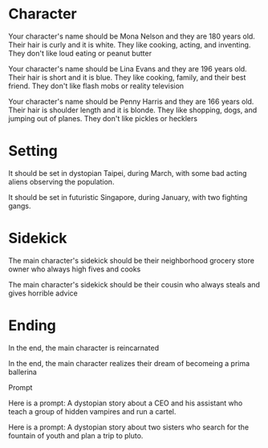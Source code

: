 # Character

Your character's name should be Mona Nelson and they are 180 years old. Their hair is curly and it is white. They like cooking, acting, and inventing. They don't like loud eating or peanut butter

Your character's name should be Lina Evans and they are 196 years old. Their hair is short and it is blue. They like cooking, family, and their best friend. They don't like flash mobs or reality television

Your character's name should be Penny Harris and they are 166 years old. Their hair is shoulder length and it is blonde. They like shopping, dogs, and jumping out of planes. They don't like pickles or hecklers



# Setting

It should be set in dystopian Taipei, during March, with some bad acting aliens observing the population.


It should be set in futuristic Singapore, during January, with two fighting gangs.



# Sidekick

The main character's sidekick should be their neighborhood grocery store owner who always high fives and cooks

The main character's sidekick should be their cousin who always steals and gives horrible advice


# Ending

In the end, the main character is reincarnated

In the end, the main character realizes their dream of becomeing a prima ballerina




Prompt

Here is a prompt: A dystopian story about a CEO and his assistant who teach a group of hidden vampires and run a cartel.

Here is a prompt: A dystopian story about two sisters who search for the fountain of youth and plan a trip to pluto.






